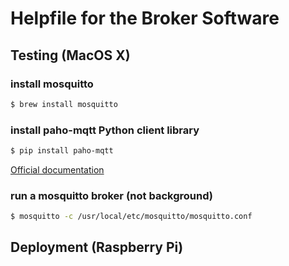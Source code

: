 # Helpfile for the Broker Software

## Testing (MacOS X)

### install mosquitto

```sh
$ brew install mosquitto
``` 

### install paho-mqtt Python client library

```sh
$ pip install paho-mqtt
``` 

[Official documentation](https://pypi.python.org/pypi/paho-mqtt/1.1)

### run a mosquitto broker (not background)

```sh
$ mosquitto -c /usr/local/etc/mosquitto/mosquitto.conf
``` 

## Deployment (Raspberry Pi)

